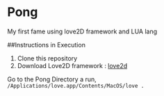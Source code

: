 # Pong
My first fame using love2D framework and LUA lang

##Instructions in Execution

1. Clone this repository
2. Download Love2D framework : [love2d](https://love2d.org/)

Go to the Pong Directory a run,
`/Applications/love.app/Contents/MacOS/love .`

